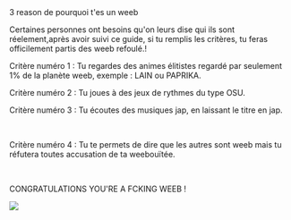 
<!DOCTYPE html>
<html>
    <head> 3 reason de pourquoi t'es un weeb </head>
    </body>
        <p>Certaines personnes ont besoins qu'on leurs dise qui ils sont réelement,après avoir suivi ce guide, si tu remplis les critères, tu feras officilement partis des weeb refoulé.!</p>
          <p>Critère numéro 1 : Tu regardes des animes élitistes regardé par seulement 1% de la planète weeb, exemple : LAIN ou PAPRIKA. </p>
        <p>Critère numéro 2 : Tu joues à des jeux de rythmes du type OSU.</p>
        <p>Critère numéro 3 : Tu écoutes des musiques jap, en laissant le titre en jap.</p> <br>
        <p>Critère numéro 4 : Tu te permets de dire que les autres sont weeb mais tu réfutera toutes accusation de ta weebouïtée.</p><br>
          <p>CONGRATULATIONS YOU'RE A FCKING WEEB !</p>
        <img src="http://www.ici-japon.com/memberzone/upload/channel/3633__osutwitter.png"/>
    </body>
</html>

